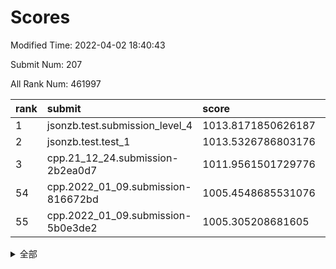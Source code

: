 # Scores

Modified Time: 2022-04-02 18:40:43

Submit Num: 207

All Rank Num: 461997

| rank |               submit               |       score        |       sigma        | pk_num |
| :--- | :--------------------------------- | :----------------- | :----------------- | :----- |
| 1    | jsonzb.test.submission_level_4     | 1013.8171850626187 | 0.8018143092695162 | 8925   |
| 2    | jsonzb.test.test_1                 | 1013.5326786803176 | 0.8030414814296052 | 8930   |
| 3    | cpp.21_12_24.submission-2b2ea0d7   | 1011.9561501729776 | 0.7599449808130377 | 8924   |
| 54   | cpp.2022_01_09.submission-816672bd | 1005.4548685531076 | 0.7113274753664475 | 8928   |
| 55   | cpp.2022_01_09.submission-5b0e3de2 | 1005.305208681605  | 0.7232162586209965 | 8931   |


<details>
<summary>全部</summary>

| rank |                 submit                 |       score        |       sigma        | pk_num |
| :--- | :------------------------------------- | :----------------- | :----------------- | :----- |
| 1    | jsonzb.test.submission_level_4         | 1013.8171850626187 | 0.8018143092695162 | 8925   |
| 2    | jsonzb.test.test_1                     | 1013.5326786803176 | 0.8030414814296052 | 8930   |
| 3    | cpp.21_12_24.submission-2b2ea0d7       | 1011.9561501729776 | 0.7599449808130377 | 8924   |
| 4    | gobigger.level_3.submission_level_3_12 | 1011.8131601506602 | 0.794948881086291  | 8928   |
| 5    | gobigger.level_3.submission_level_3_48 | 1011.690869765227  | 0.7606631592475853 | 8928   |
| 6    | gobigger.level_3.submission_level_3_34 | 1011.3876499801298 | 0.7589858213567777 | 8927   |
| 7    | gobigger.level_3.submission_level_3_39 | 1011.2809737326514 | 0.7643481354801197 | 8929   |
| 8    | gobigger.level_3.submission_level_3_22 | 1011.1665584387085 | 0.7715491670975198 | 8933   |
| 9    | gobigger.level_3.submission_level_3_47 | 1011.0577400117288 | 0.7729762786992027 | 8929   |
| 10   | gobigger.level_3.submission_level_3_7  | 1010.9943459996439 | 0.7697213308568687 | 8927   |
| 11   | gobigger.level_3.submission_level_3_37 | 1010.9687047884386 | 0.7636413825226079 | 8922   |
| 12   | gobigger.level_3.submission_level_3_15 | 1010.9105948207471 | 0.7734578140060998 | 8923   |
| 13   | gobigger.level_3.submission_level_3_25 | 1010.8794948334515 | 0.7606830301237634 | 8927   |
| 14   | gobigger.level_3.submission_level_3_42 | 1010.8629863344864 | 0.7688193483728766 | 8925   |
| 15   | gobigger.level_3.submission_level_3_1  | 1010.8110872962978 | 0.7769111402764284 | 8927   |
| 16   | gobigger.level_3.submission_level_3_20 | 1010.7087675681412 | 0.7595232264514765 | 8926   |
| 17   | gobigger.level_3.submission_level_3_9  | 1010.6931014954865 | 0.7747453196026527 | 8929   |
| 18   | gobigger.level_3.submission_level_3_31 | 1010.6282040827215 | 0.7666042387361816 | 8919   |
| 19   | gobigger.level_3.submission_level_3_8  | 1010.3989414697577 | 0.7664094868656733 | 8928   |
| 20   | gobigger.level_3.submission_level_3_16 | 1010.3543236498763 | 0.7502220320627473 | 8930   |
| 21   | gobigger.level_3.submission_level_3_29 | 1010.271973251271  | 0.7506576842041842 | 8927   |
| 22   | gobigger.level_3.submission_level_3_23 | 1010.267975321132  | 0.7559013790160708 | 8921   |
| 23   | gobigger.level_3.submission_level_3_26 | 1010.2651195007417 | 0.753130165117856  | 8928   |
| 24   | gobigger.level_3.submission_level_3_4  | 1010.169956924671  | 0.7392056129520311 | 8926   |
| 25   | gobigger.level_3.submission_level_3_38 | 1010.1541999739964 | 0.7433321910000535 | 8928   |
| 26   | gobigger.level_3.submission_level_3_32 | 1010.1241915415872 | 0.7616827885453266 | 8929   |
| 27   | gobigger.level_3.submission_level_3_21 | 1009.9947180029162 | 0.7570976018223805 | 8927   |
| 28   | gobigger.level_3.submission_level_3_33 | 1009.9890796155474 | 0.7705070899595392 | 8926   |
| 29   | gobigger.level_3.submission_level_3_43 | 1009.7992097423867 | 0.7617877698310657 | 8924   |
| 30   | gobigger.level_3.submission_level_3_14 | 1009.7874001362546 | 0.7465324664041371 | 8930   |
| 31   | gobigger.level_3.submission_level_3_19 | 1009.7143268811286 | 0.765872663920475  | 8931   |
| 32   | gobigger.level_3.submission_level_3_40 | 1009.673375959757  | 0.7372047792805234 | 8928   |
| 33   | gobigger.level_3.submission_level_3_0  | 1009.6254177848801 | 0.7685510443269458 | 8930   |
| 34   | gobigger.level_3.submission_level_3_28 | 1009.5661729519652 | 0.7575369305120601 | 8927   |
| 35   | gobigger.level_3.submission_level_3_2  | 1009.5625716357705 | 0.7498931172761607 | 8926   |
| 36   | gobigger.level_3.submission_level_3_24 | 1009.5613486611488 | 0.7594186662366678 | 8928   |
| 37   | gobigger.level_3.submission_level_3_11 | 1009.4768609383349 | 0.7733975764425233 | 8928   |
| 38   | gobigger.level_3.submission_level_3_10 | 1009.469384426423  | 0.7595750096762879 | 8930   |
| 39   | gobigger.level_3.submission_level_3_30 | 1009.37380328409   | 0.7509712253447524 | 8926   |
| 40   | gobigger.level_3.submission_level_3_49 | 1009.3522857233387 | 0.7639733958421415 | 8929   |
| 41   | gobigger.level_3.submission_level_3_35 | 1009.3409396350966 | 0.7620724464382652 | 8928   |
| 42   | gobigger.level_3.submission_level_3_46 | 1009.2394366074956 | 0.7474810768919662 | 8927   |
| 43   | gobigger.level_3.submission_level_3_5  | 1009.2167508862357 | 0.7627643191644526 | 8929   |
| 44   | gobigger.level_3.submission_level_3_6  | 1009.1669622563612 | 0.7380525392565404 | 8933   |
| 45   | gobigger.level_3.submission_level_3_41 | 1009.0134489950824 | 0.737400631564979  | 8924   |
| 46   | gobigger.level_3.submission_level_3_17 | 1008.9729137676962 | 0.7466089433049992 | 8929   |
| 47   | gobigger.level_3.submission_level_3_44 | 1008.8803600464494 | 0.7280217566972823 | 8932   |
| 48   | gobigger.level_3.submission_level_3_3  | 1008.7240964570982 | 0.7524293439737726 | 8926   |
| 49   | gobigger.level_3.submission_level_3_27 | 1008.7014347256884 | 0.727048372362592  | 8928   |
| 50   | gobigger.level_3.submission_level_3_13 | 1008.6783046927068 | 0.76167366105583   | 8932   |
| 51   | gobigger.level_3.submission_level_3_18 | 1008.562814441811  | 0.755859102750805  | 8931   |
| 52   | gobigger.level_3.submission_level_3_45 | 1008.5110422138106 | 0.7166828980274352 | 8929   |
| 53   | gobigger.level_3.submission_level_3_36 | 1007.7012119268966 | 0.7375431499793431 | 8929   |
| 54   | cpp.2022_01_09.submission-816672bd     | 1005.4548685531076 | 0.7113274753664475 | 8928   |
| 55   | cpp.2022_01_09.submission-5b0e3de2     | 1005.305208681605  | 0.7232162586209965 | 8931   |
| 56   | gobigger.level_1.submission_level_1_41 | 1004.8244847577919 | 0.7233848201133454 | 8925   |
| 57   | gobigger.level_1.submission_level_1_49 | 1004.7200796455033 | 0.7099160289845786 | 8930   |
| 58   | gobigger.level_1.submission_level_1_0  | 1004.6366742022744 | 0.7274226519106857 | 8928   |
| 59   | gobigger.level_1.submission_level_1_46 | 1004.3550348213613 | 0.7138429012237731 | 8928   |
| 60   | gobigger.level_1.submission_level_1_27 | 1004.3077577076142 | 0.7295501744100311 | 8930   |
| 61   | gobigger.level_1.submission_level_1_11 | 1004.2979467587203 | 0.7255208056653666 | 8927   |
| 62   | gobigger.level_1.submission_level_1_3  | 1004.2723847640393 | 0.705486794915658  | 8925   |
| 63   | gobigger.level_1.submission_level_1_45 | 1004.2571625954846 | 0.7322505013224242 | 8927   |
| 64   | gobigger.level_1.submission_level_1_18 | 1004.2202545348097 | 0.7272894979519536 | 8928   |
| 65   | gobigger.level_1.submission_level_1_14 | 1004.090643860202  | 0.7186819516165207 | 8927   |
| 66   | gobigger.level_1.submission_level_1_9  | 1004.074794455025  | 0.7435726887639775 | 8926   |
| 67   | gobigger.level_1.submission_level_1_22 | 1003.97384989798   | 0.7139860671204705 | 8927   |
| 68   | gobigger.level_1.submission_level_1_26 | 1003.9557782098207 | 0.7242913971274795 | 8930   |
| 69   | gobigger.level_1.submission_level_1_1  | 1003.944890276744  | 0.7138778743868733 | 8931   |
| 70   | gobigger.level_1.submission_level_1_7  | 1003.8684580574313 | 0.7082190392132653 | 8924   |
| 71   | gobigger.level_1.submission_level_1_35 | 1003.863883130746  | 0.7313939883971534 | 8929   |
| 72   | gobigger.level_1.submission_level_1_47 | 1003.811229397235  | 0.7164116227311425 | 8923   |
| 73   | gobigger.level_1.submission_level_1_31 | 1003.804294543868  | 0.7198254371667501 | 8923   |
| 74   | gobigger.level_1.submission_level_1_17 | 1003.7625417482714 | 0.7235083650204831 | 8926   |
| 75   | gobigger.level_1.submission_level_1_29 | 1003.7331681220551 | 0.7139944722756024 | 8926   |
| 76   | gobigger.level_1.submission_level_1_38 | 1003.6562088066116 | 0.7149301929529777 | 8920   |
| 77   | gobigger.level_1.submission_level_1_36 | 1003.6160477230121 | 0.7238197954222975 | 8924   |
| 78   | gobigger.level_1.submission_level_1_44 | 1003.4294930245482 | 0.7205903532133802 | 8927   |
| 79   | gobigger.level_1.submission_level_1_12 | 1003.3825352492149 | 0.7124635474701838 | 8928   |
| 80   | gobigger.level_1.submission_level_1_48 | 1003.3634985039051 | 0.7216588556504892 | 8922   |
| 81   | gobigger.level_1.submission_level_1_5  | 1003.3366345295672 | 0.7144848570057205 | 8927   |
| 82   | gobigger.level_1.submission_level_1_4  | 1003.335635309353  | 0.7136981823012355 | 8932   |
| 83   | gobigger.level_1.submission_level_1_34 | 1003.295403518158  | 0.6954965407867345 | 8930   |
| 84   | gobigger.level_1.submission_level_1_20 | 1003.2908345504108 | 0.7218004605034821 | 8927   |
| 85   | gobigger.level_1.submission_level_1_33 | 1003.2850202583957 | 0.7308484972381158 | 8930   |
| 86   | gobigger.level_1.submission_level_1_32 | 1003.2828998742906 | 0.7121418158463708 | 8931   |
| 87   | gobigger.level_1.submission_level_1_28 | 1003.2587880789881 | 0.698614391275014  | 8931   |
| 88   | gobigger.level_1.submission_level_1_43 | 1003.1585739356492 | 0.7187562276763123 | 8930   |
| 89   | gobigger.level_1.submission_level_1_8  | 1003.1063057992968 | 0.7132047001086467 | 8930   |
| 90   | gobigger.level_1.submission_level_1_2  | 1003.0940477482899 | 0.7226694329999603 | 8927   |
| 91   | gobigger.level_1.submission_level_1_37 | 1003.0830018590623 | 0.7186907130191768 | 8930   |
| 92   | gobigger.level_1.submission_level_1_23 | 1002.8336291777144 | 0.7077722482787229 | 8926   |
| 93   | gobigger.level_1.submission_level_1_10 | 1002.8293727223145 | 0.7068261111479479 | 8924   |
| 94   | gobigger.level_1.submission_level_1_19 | 1002.749766160813  | 0.7097275578949181 | 8926   |
| 95   | gobigger.level_1.submission_level_1_21 | 1002.7481325580488 | 0.7100073639128286 | 8924   |
| 96   | gobigger.level_1.submission_level_1_15 | 1002.6120034908363 | 0.7052316437352935 | 8928   |
| 97   | gobigger.level_1.submission_level_1_13 | 1002.4726856182182 | 0.7187485847260628 | 8930   |
| 98   | gobigger.level_1.submission_level_1_25 | 1002.3531895677146 | 0.7162641841011461 | 8932   |
| 99   | gobigger.level_1.submission_level_1_30 | 1002.3462174672867 | 0.7125978302488536 | 8930   |
| 100  | gobigger.level_1.submission_level_1_42 | 1002.1682731777378 | 0.7031071371415172 | 8930   |
| 101  | gobigger.level_1.submission_level_1_40 | 1002.099403472094  | 0.7121615899170971 | 8925   |
| 102  | gobigger.level_1.submission_level_1_39 | 1002.0162360203403 | 0.7211991621626381 | 8926   |
| 103  | gobigger.level_1.submission_level_1_6  | 1001.9546214317648 | 0.7064359745612819 | 8928   |
| 104  | gobigger.level_1.submission_level_1_16 | 1001.8655404025067 | 0.7083155580137561 | 8930   |
| 105  | gobigger.level_1.submission_level_1_24 | 1001.3775142279071 | 0.7124652477341948 | 8931   |
| 106  | gobigger.random.submission_random_19   | 997.6028352303881  | 0.7097811281525168 | 8930   |
| 107  | gobigger.random.submission_random_29   | 997.5896611248953  | 0.7027617831832249 | 8928   |
| 108  | gobigger.random.submission_random_42   | 996.8726463392176  | 0.7177892851031817 | 8929   |
| 109  | gobigger.random.submission_random_43   | 996.7942251626658  | 0.7143906861198817 | 8926   |
| 110  | gobigger.random.submission_random_26   | 996.7625113757542  | 0.7100590171345461 | 8923   |
| 111  | gobigger.random.submission_random_12   | 996.7529331012468  | 0.6908872656489918 | 8925   |
| 112  | gobigger.random.submission_random_4    | 996.7136736228653  | 0.7090679617452742 | 8933   |
| 113  | gobigger.random.submission_random_11   | 996.7117638704924  | 0.6988593961843569 | 8930   |
| 114  | gobigger.random.submission_random_5    | 996.5764958303663  | 0.7145025627022622 | 8924   |
| 115  | gobigger.random.submission_random_6    | 996.5304718304287  | 0.7080264015524622 | 8929   |
| 116  | gobigger.random.submission_random_48   | 996.525140046199   | 0.7199583716265867 | 8928   |
| 117  | gobigger.random.submission_random_24   | 996.5202299786454  | 0.723632240354802  | 8929   |
| 118  | gobigger.random.submission_random_31   | 996.5052919691743  | 0.7028309202215978 | 8929   |
| 119  | gobigger.random.submission_random_21   | 996.4981701021444  | 0.7198806668281994 | 8927   |
| 120  | gobigger.random.submission_random_23   | 996.4134133604841  | 0.7061256306314911 | 8929   |
| 121  | gobigger.random.submission_random_49   | 996.4129721327926  | 0.6941128239241044 | 8927   |
| 122  | gobigger.random.submission_random_14   | 996.3624637719267  | 0.6991988735811994 | 8930   |
| 123  | gobigger.random.submission_random_1    | 996.3565072731834  | 0.707913156443022  | 8927   |
| 124  | gobigger.random.submission_random_22   | 996.2645571398626  | 0.7233144863882276 | 8929   |
| 125  | gobigger.random.submission_random_44   | 996.1618435155882  | 0.6954008202540937 | 8930   |
| 126  | gobigger.random.submission_random_17   | 996.1447046833963  | 0.7003389472375683 | 8931   |
| 127  | gobigger.random.submission_random_3    | 996.1434403122673  | 0.7160134097514566 | 8933   |
| 128  | gobigger.random.submission_random_10   | 996.0852320309687  | 0.7034543428196895 | 8928   |
| 129  | gobigger.random.submission_random_30   | 996.0751863826752  | 0.7158123664116608 | 8928   |
| 130  | gobigger.random.submission_random_40   | 996.0666782251767  | 0.6952722535586082 | 8925   |
| 131  | gobigger.random.submission_random_45   | 996.0483374293752  | 0.7230422981204435 | 8924   |
| 132  | gobigger.random.submission_random_16   | 996.0369251668934  | 0.7065405832006566 | 8925   |
| 133  | gobigger.random.submission_random_36   | 995.9947611033093  | 0.707583807949128  | 8930   |
| 134  | gobigger.random.submission_random_33   | 995.9596425846744  | 0.710540595047592  | 8927   |
| 135  | gobigger.random.submission_random_7    | 995.9590250858183  | 0.7074162975475516 | 8926   |
| 136  | gobigger.random.submission_random_2    | 995.833265035449   | 0.7129874567972015 | 8930   |
| 137  | gobigger.random.submission_random_20   | 995.8109822241058  | 0.7179828214850209 | 8934   |
| 138  | gobigger.random.submission_random_34   | 995.7999500957372  | 0.7079684322321279 | 8930   |
| 139  | gobigger.random.submission_random_18   | 995.7614988883103  | 0.7148706551141534 | 8929   |
| 140  | gobigger.random.submission_random_8    | 995.7270393248426  | 0.7077177473360733 | 8927   |
| 141  | gobigger.random.submission_random_46   | 995.7021549210076  | 0.7170362999384577 | 8928   |
| 142  | gobigger.random.submission_random_27   | 995.6970158285272  | 0.707353452370269  | 8927   |
| 143  | gobigger.random.submission_random_37   | 995.6864886236103  | 0.708398102644408  | 8925   |
| 144  | gobigger.random.submission_random_41   | 995.6592141989046  | 0.7140899209845262 | 8932   |
| 145  | gobigger.random.submission_random_32   | 995.5543690925927  | 0.7184010045197802 | 8923   |
| 146  | gobigger.random.submission_random_9    | 995.4492830954656  | 0.7153617029071416 | 8925   |
| 147  | gobigger.random.submission_random_25   | 995.3841237926794  | 0.7175183458151932 | 8928   |
| 148  | gobigger.random.submission_random_39   | 995.2421745444178  | 0.718118558370412  | 8927   |
| 149  | gobigger.random.submission_random_0    | 995.2266755939988  | 0.7120563540542562 | 8933   |
| 150  | gobigger.random.submission_random_35   | 995.2262358806942  | 0.7057004859721954 | 8925   |
| 151  | gobigger.random.submission_random_15   | 995.1762846504195  | 0.7245980521547302 | 8924   |
| 152  | gobigger.random.submission_random_38   | 995.0801294677411  | 0.711596404689536  | 8924   |
| 153  | gobigger.random.submission_random_28   | 995.0566859032859  | 0.7152123581448189 | 8930   |
| 154  | gobigger.random.submission_random_13   | 994.9863957956643  | 0.7233756908254774 | 8933   |
| 155  | gobigger.level_2.submission_level_2_35 | 994.7985151464411  | 0.7389369990264775 | 8925   |
| 156  | gobigger.random.submission_random_47   | 994.7341078512372  | 0.7041376538821364 | 8928   |
| 157  | gobigger.level_2.submission_level_2_5  | 993.9102223189493  | 0.7329184127035508 | 8925   |
| 158  | gobigger.level_2.submission_level_2_3  | 993.7195314096522  | 0.7296013610024454 | 8929   |
| 159  | gobigger.level_2.submission_level_2_8  | 993.6458541511735  | 0.7228547426875029 | 8921   |
| 160  | gobigger.level_2.submission_level_2_39 | 993.6315349824727  | 0.7293388825692959 | 8929   |
| 161  | gobigger.level_2.submission_level_2_37 | 993.5391816284152  | 0.7325014063347741 | 8929   |
| 162  | gobigger.level_2.submission_level_2_7  | 993.5331875018665  | 0.7183415742759595 | 8927   |
| 163  | gobigger.level_2.submission_level_2_40 | 993.3012022108534  | 0.7319565308546815 | 8924   |
| 164  | gobigger.level_2.submission_level_2_28 | 993.026456426788   | 0.7261341681783093 | 8932   |
| 165  | gobigger.level_2.submission_level_2_43 | 992.9702243641445  | 0.7348000570139803 | 8929   |
| 166  | gobigger.level_2.submission_level_2_47 | 992.837189123855   | 0.7334481714630186 | 8928   |
| 167  | gobigger.level_2.submission_level_2_12 | 992.8005837443968  | 0.7497848345477812 | 8928   |
| 168  | gobigger.level_2.submission_level_2_49 | 992.7280092378417  | 0.7348385393189573 | 8924   |
| 169  | gobigger.level_2.submission_level_2_26 | 992.6762737203742  | 0.7401790587722734 | 8928   |
| 170  | gobigger.level_2.submission_level_2_34 | 992.5886595780983  | 0.7345315242523982 | 8927   |
| 171  | gobigger.level_2.submission_level_2_38 | 992.5366875111165  | 0.7475515721778461 | 8929   |
| 172  | gobigger.level_2.submission_level_2_36 | 992.425581632039   | 0.7561439376350939 | 8927   |
| 173  | gobigger.level_2.submission_level_2_45 | 992.3598747732286  | 0.7408310396901759 | 8929   |
| 174  | gobigger.level_2.submission_level_2_31 | 992.3449067271763  | 0.7508918593474457 | 8926   |
| 175  | gobigger.level_2.submission_level_2_19 | 992.1919969402322  | 0.7368705686849016 | 8930   |
| 176  | gobigger.level_2.submission_level_2_16 | 992.1815784218927  | 0.7304441840716409 | 8923   |
| 177  | gobigger.level_2.submission_level_2_41 | 992.1554074576604  | 0.739241138925323  | 8923   |
| 178  | gobigger.level_2.submission_level_2_10 | 992.1004482519517  | 0.7411134601393761 | 8922   |
| 179  | gobigger.level_2.submission_level_2_20 | 991.9823618376183  | 0.7402480896904482 | 8930   |
| 180  | gobigger.level_2.submission_level_2_21 | 991.9722338916087  | 0.7513075114594907 | 8925   |
| 181  | gobigger.level_2.submission_level_2_32 | 991.9244831538565  | 0.7697460608759598 | 8926   |
| 182  | gobigger.level_2.submission_level_2_33 | 991.9110995702598  | 0.7406836063137499 | 8926   |
| 183  | gobigger.level_2.submission_level_2_18 | 991.9084061789243  | 0.7635496779938915 | 8925   |
| 184  | gobigger.level_2.submission_level_2_25 | 991.8854890969571  | 0.7418105672641904 | 8923   |
| 185  | gobigger.level_2.submission_level_2_24 | 991.867440160359   | 0.7486835443141986 | 8927   |
| 186  | gobigger.level_2.submission_level_2_1  | 991.8617223510289  | 0.7486193308937664 | 8924   |
| 187  | gobigger.level_2.submission_level_2_22 | 991.8392719634858  | 0.7524802708050607 | 8932   |
| 188  | gobigger.level_2.submission_level_2_4  | 991.7908629382347  | 0.7327679857600041 | 8924   |
| 189  | gobigger.level_2.submission_level_2_27 | 991.5595051441128  | 0.7436788208364535 | 8926   |
| 190  | gobigger.level_2.submission_level_2_13 | 991.5581309616178  | 0.7422914645204699 | 8925   |
| 191  | gobigger.level_2.submission_level_2_46 | 991.548542523573   | 0.7462120695006541 | 8927   |
| 192  | gobigger.level_2.submission_level_2_48 | 991.5324304661785  | 0.7680772765315645 | 8926   |
| 193  | gobigger.level_2.submission_level_2_11 | 991.3125820950771  | 0.7654711134087423 | 8929   |
| 194  | gobigger.level_2.submission_level_2_6  | 991.2450464090583  | 0.743238499886506  | 8931   |
| 195  | gobigger.level_2.submission_level_2_23 | 991.2393875040829  | 0.7659454941247054 | 8931   |
| 196  | gobigger.level_2.submission_level_2_14 | 991.2280124856317  | 0.7417782695174413 | 8928   |
| 197  | gobigger.level_2.submission_level_2_44 | 991.0611567233358  | 0.7583488024228009 | 8930   |
| 198  | gobigger.level_2.submission_level_2_42 | 991.0542872800855  | 0.7764395112045155 | 8932   |
| 199  | gobigger.level_2.submission_level_2_30 | 991.0394942693506  | 0.7443841918374242 | 8926   |
| 200  | gobigger.level_2.submission_level_2_15 | 990.6198996136123  | 0.7587920304722057 | 8921   |
| 201  | gobigger.level_2.submission_level_2_0  | 990.5946885778909  | 0.7609395772113449 | 8928   |
| 202  | gobigger.level_2.submission_level_2_29 | 990.2416002425474  | 0.7447360180911291 | 8929   |
| 203  | gobigger.level_2.submission_level_2_2  | 990.1376099969551  | 0.7965542810321418 | 8925   |
| 204  | gobigger.level_2.submission_level_2_9  | 989.9804117326133  | 0.7818532330487381 | 8927   |
| 205  | gobigger.level_2.submission_level_2_17 | 989.2313305070703  | 0.7738661428513797 | 8925   |
| 206  | gobigger.none.submission_none_0        | 978.5523506222645  | 1.3538244082267703 | 8927   |
| 207  | gobigger.none.submission_none_1        | 973.9364032148444  | 1.8152686857684444 | 8924   |

</details>